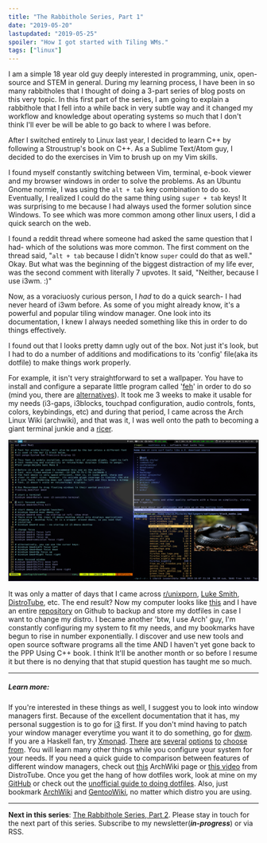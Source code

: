 ```yaml
---
title: "The Rabbithole Series, Part 1"
date: "2019-05-20"
lastupdated: "2019-05-25"
spoiler: "How I got started with Tiling WMs."
tags: ["linux"]
---
```


I am a simple 18 year old guy deeply interested in programming, unix, open-source and STEM in general. During my learning process, I have been in so many rabbitholes that I thought of doing a 3-part series of blog posts on this very topic. In this first part of the series, I am going to explain a rabbithole that I fell into a while back in very subtle way and it changed my workflow and knowledge about operating systems so much that I don't think I'll ever be will be able to go back to where I was before.

After I switched entirely to Linux last year, I decided to learn C++ by following a Stroustrup's book on C++. As a Sublime Text/Atom guy, I decided to do the exercises in Vim to brush up on my Vim skills.

I found myself constantly switching between Vim, terminal, e-book viewer and my browser windows in order to solve the problems. As an Ubuntu Gnome normie, I was using the `alt + tab` key combination to do so. Eventually, I realized I could do the same thing using `super + tab` keys! It was surprising to me because I had always used the former solution since Windows. To see which was more common among other linux users, I did a quick search on the web.

I found a reddit thread where someone had asked the same question that I had- which of the solutions was more common. The first comment on the thread said, "`alt + tab` because I didn't know `super` could do that as well." Okay. But what was the beginning of the biggest distraction of my life ever, was the second comment with literally 7 upvotes. It said, "Neither, because I use i3wm. :)"

Now, as a voraciuosly curious person, I _had_ to do a quick search- I had never heard of i3wm before. As some of you might already know, it's a powerful and popular tiling window manager. One look into its documentation, I knew I always needed something like this in order to do things effectively.

I found out that I looks pretty damn ugly out of the box. Not just it's look, but I had to do a number of additions and modifications to its 'config' file(aka its dotfile) to make things work properly.

For example, it isn't very straightforward to set a wallpaper. You have to install and configure a separate little program called '[feh](https://wiki.archlinux.org/index.php/Feh)' in order to do so (mind you, there are [alternatives](https://wiki.archlinux.org/index.php/Nitrogen)). It took me 3 weeks to make it usable for my needs (i3-gaps, i3blocks, touchpad configuration, audio controls, fonts, colors, keybindings, etc) and during that period, I came across the Arch Linux Wiki (archwiki), and that was it, I was well onto the path to becoming a giant terminal junkie and a [ricer](https://www.reddit.com/r/unixporn/wiki/themeing/dictionary#wiki_rice).

![screenshot](dotfiles-screenshot.png)

It was only a matter of days that I came across [r/unixporn](https://reddit.com/r/unixporn), [Luke Smith](https://www.youtube.com/channel/UC2eYFnH61tmytImy1mTYvhA), [DistroTube](https://www.youtube.com/channel/UCVls1GmFKf6WlTraIb_IaJg), etc. The end result? Now my computer looks like [this](https://github.com/rsapkf/dotfiles) and I have an entire [repository](https://github.com/rsapkf/dotfiles) on Github to backup and store my dotfiles in case I want to change my distro. I became another 'btw, I use Arch' guy, I'm constantly configuring my system to fit my needs, and my bookmarks have begun to rise in number exponentially. I discover and use new tools and open source software programs all the time AND I haven't yet gone back to the PPP Using C++ book. I think It'll be another month or so before I resume it but there is no denying that that stupid question has taught me so much.

---

##### Learn more:

If you're interested in these things as well, I suggest you to look into window managers first. Because of the excellent documentation that it has, my personal suggestion is to go for [i3](https://i3wm.org) first. If you don't mind having to patch your window manager everytime you want it to do something, go for [dwm](https://dwm.suckless.org). If you are a Haskell fan, try [Xmonad](https://github.com/xmonad/xmonad). [There](https://github.com/Airblader/i3) [are](https://github.com/baskerville/bspwm) [several](http://www.qtile.org/) [options](https://awesomewm.org/) [to](http://www.herbstluftwm.org/) [choose](http://openbox.org/) [from](https://www.youtube.com/playlist?list=PL5--8gKSku17lbSBHPduj4qG97qxJe0UM). You will learn many other things while you configure your system for your needs. If you need a quick guide to comparison between features of different window managers, check out [this](https://wiki.archlinux.org/index.php/Window_manager#List_of_window_managers) ArchWiki page or [this video](https://www.youtube.com/watch?v=Obzf9ppODJU) from DistroTube. Once you get the hang of how dotfiles work, look at mine on my [GitHub](https://github.com/rsapkf/dotfiles) or check out the [unofficial guide to doing dotfiles](https://dotfiles.github.io/). Also, just bookmark [ArchWiki](https://wiki.archlinux.org) and [GentooWiki](https://wiki.gentoo.org/wiki/Main_Page), no matter which distro you are using.

---

**Next in this series**: [The Rabbithole Series, Part 2](/blog/the-rabbithole-series-part-2). Please stay in touch for the next part of this series. Subscribe to my newsletter(**_in-progress_**) or via RSS.
